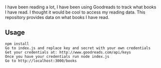 I have been reading a lot, I have been using Goodreads to track what books I have read. I thought it would be cool to access my reading data. 
This repository provides data on what books I have read.

## Usage

```
npm install
Go to index.js and replace key and secret with your own credentials
Get your credentials at: http://www.goodreads.com/api/keys
Once you have your credentials run node index.js
Go to http://localhost:3000/books
```